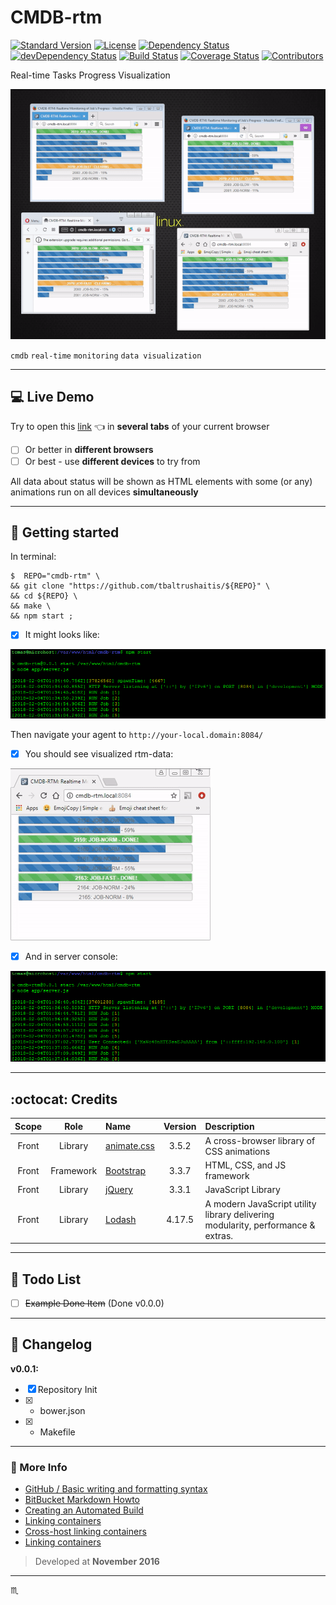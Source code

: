 # CMDB-rtm #

[![Standard Version](https://img.shields.io/badge/release-standard%20version-brightgreen.svg?style=plastic)](https://github.com/conventional-changelog/standard-version)
[![License](https://img.shields.io/badge/license-MIT-green.svg?style=flat)](https://github.com/tbaltrushaitis/cmdb-rtm/blob/master/LICENSE)
[![Dependency Status](https://david-dm.org/tbaltrushaitis/cmdb-rtm.svg?theme=shields.io)](https://david-dm.org/tbaltrushaitis/cmdb-rtm)
[![devDependency Status](https://david-dm.org/tbaltrushaitis/cmdb-rtm/dev-status.svg?theme=shields.io)](https://david-dm.org/tbaltrushaitis/cmdb-rtm#info=devDependencies)
[![Build Status](https://img.shields.io/travis/tbaltrushaitis/cmdb-rtm/master.svg)](https://travis-ci.org/tbaltrushaitis/cmdb-rtm)
[![Coverage Status](http://img.shields.io/coveralls/tbaltrushaitis/cmdb-rtm/master.svg)](https://coveralls.io/r/tbaltrushaitis/cmdb-rtm)
[![Contributors](https://img.shields.io/github/contributors/tbaltrushaitis/cmdb-rtm.svg)](https://github.com/tbaltrushaitis/cmdb-rtm/graphs/contributors)

Real-time Tasks Progress Visualization

![Real Time Jobs Progress View](assets/img/cmdb-rtm-poc-4-windows.gif)

`cmdb` `real-time` `monitoring` `data visualization`

---

## :computer: Live Demo ##
Try to open this [link](http://bit.ly/cmdb-rtm) :point_left: in **several tabs** of your current browser

 - [ ] Or better in **different browsers**
 - [ ] Or best - use **different devices** to try from

All data about status will be shown as HTML elements with some (or any) animations run on all devices **simultaneously**

---

## :runner: Getting started ##

In terminal:

```shell
$  REPO="cmdb-rtm" \
&& git clone "https://github.com/tbaltrushaitis/${REPO}" \
&& cd ${REPO} \
&& make \
&& npm start ;
```

 - [x] It might looks like:

![Run Application Server](assets/img/npm-start-001.png)

Then navigate your agent to `http://your-local.domain:8084/`

 - [x] You should see visualized rtm-data:

![Real Time Jobs Progress View](assets/img/cmdb-rtm-progress.gif)

 - [x] And in server console:

![Run Application Server](assets/img/user-connected-001.png)

---

## :octocat: Credits ##

 Scope | Role | Name | Version | Description
:-----:|:----:|:-----|:-------:|:------------
 Front | Library | [animate.css](http://daneden.github.io/animate.css/) | 3.5.2 | A cross-browser library of CSS animations
 Front | Framework | [Bootstrap](http://getbootstrap.com) | 3.3.7 | HTML, CSS, and JS framework
 Front | Library | [jQuery](http://jquery.com/) | 3.3.1 | JavaScript Library
 Front | Library | [Lodash](https://lodash.com/docs/4.17.5) | 4.17.5 | A modern JavaScript utility library delivering modularity, performance & extras.

---

## :pushpin: Todo List ##

 - [ ] ~~Example Done Item~~ (Done v0.0.0)

---

## :memo: Changelog ##

**v0.0.1:**

 - [x] Repository Init
 - [x] + bower.json
 - [x] + Makefile

---

### :link: More Info ###

 - [GitHub / Basic writing and formatting syntax](https://help.github.com/articles/basic-writing-and-formatting-syntax/)
 - [BitBucket Markdown Howto](https://bitbucket.org/tutorials/markdowndemo)
 - [Creating an Automated Build](https://docs.docker.com/docker-hub/builds/)
 - [Linking containers](https://docs.docker.com/engine/userguide/networking/default_network/dockerlinks.md)
 - [Cross-host linking containers](https://docs.docker.com/engine/admin/ambassador_pattern_linking.md)
 - [Linking containers](https://docs.docker.com/engine/userguide/networking/default_network/dockerlinks.md)

> Developed at **November 2016**

---

:scorpius:
